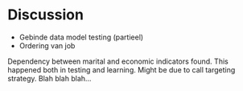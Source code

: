 # Discussion






- Gebinde data model testing (partieel)
- Ordering van job


Dependency between marital and economic indicators found.
This happened both in testing and learning.
Might be due to call targeting strategy.
Blah blah blah...